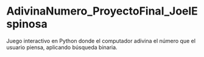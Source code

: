 # AdivinaNumero_ProyectoFinal_JoelEspinosa
Juego interactivo en Python donde el computador adivina el número que el usuario piensa, aplicando búsqueda binaria.

